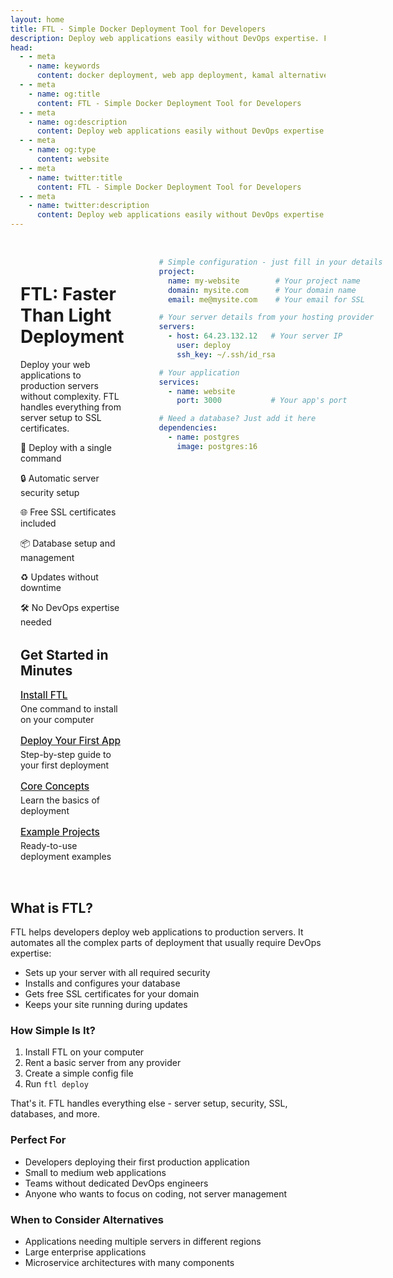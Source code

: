 ```yaml
---
layout: home
title: FTL - Simple Docker Deployment Tool for Developers
description: Deploy web applications easily without DevOps expertise. Free SSL, database management, and zero-downtime updates. Simple alternative to Kamal, Sidekick and complex deployment tools.
head:
  - - meta
    - name: keywords
      content: docker deployment, web app deployment, kamal alternative, sidekick alternative, zero-downtime deployment, SSL automation, database provisioning, simple deployment tool, deploy without devops, easy deployment
  - - meta
    - name: og:title
      content: FTL - Simple Docker Deployment Tool for Developers
  - - meta
    - name: og:description
      content: Deploy web applications easily without DevOps expertise. Free SSL, database management, and zero-downtime updates. Simple alternative to Kamal, Sidekick and complex deployment tools.
  - - meta
    - name: og:type
      content: website
  - - meta
    - name: twitter:title
      content: FTL - Simple Docker Deployment Tool for Developers
  - - meta
    - name: twitter:description
      content: Deploy web applications easily without DevOps expertise. Free SSL, database management, and zero-downtime updates. Simple alternative to Kamal, Sidekick and complex deployment tools.
---
```


<style>
.home-container {
  display: grid;
  grid-template-columns: 1fr 1fr;
  gap: 40px;
  align-items: start;
  margin-top: 2rem;
}

.feature-list {
  list-style: none;
  padding: 0;
}

.feature-list li {
  margin-bottom: 1rem;
  font-size: 1.1em;
}

.quick-links {
  margin-top: 2rem;
}

.quick-links-list {
  list-style: none;
  padding: 0;
}

.quick-links-list li {
  margin-bottom: 1rem;
}

.quick-links-list a {
  font-size: 1.1em;
  font-weight: 500;
}

.quick-links-list span {
  display: block;
  margin-top: 0.25rem;
  color: var(--vp-c-text-2);
}

.home-content {
    margin: 16px;
}
</style>

<div class="home-container">
<div class="home-content">

# FTL: Faster Than Light Deployment

Deploy your web applications to production servers without complexity. FTL handles everything from server setup to SSL certificates.

<div class="feature-list">

🚀 Deploy with a single command 

🔒 Automatic server security setup

🌐 Free SSL certificates included

📦 Database setup and management

♻️ Updates without downtime

🛠️ No DevOps expertise needed

</div>

<div class="quick-links">

## Get Started in Minutes

<ul class="quick-links-list">
  <li>
    <a href="/getting-started/installation">Install FTL</a>
    <span>One command to install on your computer</span>
  </li>
  <li>
    <a href="/getting-started/first-deployment">Deploy Your First App</a>
    <span>Step-by-step guide to your first deployment</span>
  </li>
  <li>
    <a href="/guides/concepts">Core Concepts</a>
    <span>Learn the basics of deployment</span>
  </li>
  <li>
    <a href="/examples/">Example Projects</a>
    <span>Ready-to-use deployment examples</span>
  </li>
</ul>

</div>

</div>
<div class="code">

```yaml
# Simple configuration - just fill in your details
project:
  name: my-website        # Your project name
  domain: mysite.com      # Your domain name
  email: me@mysite.com    # Your email for SSL

# Your server details from your hosting provider
servers:
  - host: 64.23.132.12   # Your server IP
    user: deploy         
    ssh_key: ~/.ssh/id_rsa

# Your application
services:
  - name: website
    port: 3000           # Your app's port

# Need a database? Just add it here
dependencies:
  - name: postgres
    image: postgres:16
```

</div>
</div>

## What is FTL?

FTL helps developers deploy web applications to production servers. It automates all the complex parts of deployment that usually require DevOps expertise:

- Sets up your server with all required security
- Installs and configures your database
- Gets free SSL certificates for your domain
- Keeps your site running during updates

### How Simple Is It?

1. Install FTL on your computer
2. Rent a basic server from any provider
3. Create a simple config file
4. Run `ftl deploy`

That's it. FTL handles everything else - server setup, security, SSL, databases, and more.

### Perfect For

- Developers deploying their first production application
- Small to medium web applications
- Teams without dedicated DevOps engineers
- Anyone who wants to focus on coding, not server management

### When to Consider Alternatives

- Applications needing multiple servers in different regions
- Large enterprise applications
- Microservice architectures with many components
